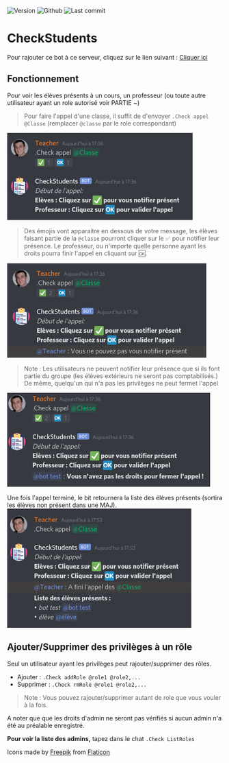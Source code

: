 ![Version](https://img.shields.io/badge/version-1.0-green)
![Github](https://img.shields.io/badge/license-GNU3-orange)
![Last commit](https://img.shields.io/github/last-commit/Renaud-Dov/CheckStudents?color=yellow&logo=Python&logoColor=yellow)
# CheckStudents
Pour rajouter ce bot à ce serveur, cliquez sur le lien suivant : [Cliquer ici](https://discord.com/oauth2/authorize?client_id=760157065997320192&permissions=8&scope=bot)
## Fonctionnement


Pour voir les élèves présents à un cours, un professeur (ou toute autre utilisateur ayant un role autorisé voir PARTIE ~)

>Pour faire l'appel d'une classe, il suffit de d'envoyer `.Check appel @Classe` (remplacer `@classe` par le role correspondant)
<img src="img/img1.png" alt="Capture d'écran d'une recherche">

>Des émojis vont apparaitre en dessous de votre message, les élèves faisant partie de la `@classe` pourront cliquer sur le ✅ pour notifier leur présence.
Le professeur, ou n'importe quelle personne ayant les droits pourra finir l'appel en cliquant sur 🆗.
<img src="img/img2.png" alt="Capture d'écran d'une recherche">

>Note : Les utilisateurs ne peuvent notifier leur présence que si ils font partie du groupe (les élèves extérieurs ne seront pas comptabilisés.)
>De même, quelqu'un qui n'a pas les privilèges ne peut fermet l'appel
<img src="img/img3.png" alt="Capture d'écran d'une recherche">

Une fois l'appel terminé, le bit retournera la liste des élèves présents (sortira les élèves non présent dans une MAJ).
<img src="img/img4.png" alt="Capture d'écran d'une recherche">


## Ajouter/Supprimer des privilèges à un rôle

Seul un utilisateur ayant les privilèges peut rajouter/supprimer des rôles.

* Ajouter : `.Check addRole @role1 @role2,...` 
* Supprimer : `.Check rmRole @role1 @role2,...`
>Note : Vous pouvez rajouter/supprimer autant de role que vous vouler à la fois.

A noter que que les droits d'admin ne seront pas vérifiés si aucun admin n'a été au préalable enregistré.

**Pour voir la liste des admins,** tapez dans le chat  `.Check ListRoles`

Icons made by [Freepik](http://www.freepik.com/) from [Flaticon](https://www.flaticon.com/)
